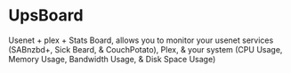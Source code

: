 UpsBoard
========

Usenet + plex + Stats Board, allows you to monitor your usenet services (SABnzbd+, Sick Beard, &amp; CouchPotato), Plex, &amp; your system (CPU Usage, Memory Usage, Bandwidth Usage, &amp; Disk Space Usage)
